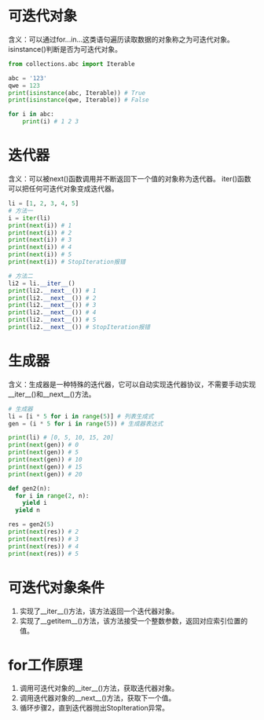 # 可迭代对象
含义：可以通过for...in...这类语句遍历读取数据的对象称之为可迭代对象。
isinstance()判断是否为可迭代对象。

```python
from collections.abc import Iterable

abc = '123'
qwe = 123
print(isinstance(abc, Iterable)) # True
print(isinstance(qwe, Iterable)) # False

for i in abc:
    print(i) # 1 2 3
```

# 迭代器
含义：可以被next()函数调用并不断返回下一个值的对象称为迭代器。
iter()函数可以把任何可迭代对象变成迭代器。

```python
li = [1, 2, 3, 4, 5]
# 方法一
i = iter(li)
print(next(i)) # 1
print(next(i)) # 2
print(next(i)) # 3
print(next(i)) # 4
print(next(i)) # 5
print(next(i)) # StopIteration报错

# 方法二
li2 = li.__iter__()
print(li2.__next__()) # 1
print(li2.__next__()) # 2
print(li2.__next__()) # 3
print(li2.__next__()) # 4
print(li2.__next__()) # 5
print(li2.__next__()) # StopIteration报错
```

# 生成器
含义：生成器是一种特殊的迭代器，它可以自动实现迭代器协议，不需要手动实现__iter__()和__next__()方法。

```python
# 生成器
li = [i * 5 for i in range(5)] # 列表生成式
gen = (i * 5 for i in range(5)) # 生成器表达式

print(li) # [0, 5, 10, 15, 20]
print(next(gen)) # 0
print(next(gen)) # 5
print(next(gen)) # 10
print(next(gen)) # 15
print(next(gen)) # 20

def gen2(n):
  for i in range(2, n):
    yield i
  yield n

res = gen2(5)
print(next(res)) # 2
print(next(res)) # 3
print(next(res)) # 4
print(next(res)) # 5
```

# 可迭代对象条件
1. 实现了__iter__()方法，该方法返回一个迭代器对象。
2. 实现了__getitem__()方法，该方法接受一个整数参数，返回对应索引位置的值。

# for工作原理
1. 调用可迭代对象的__iter__()方法，获取迭代器对象。
2. 调用迭代器对象的__next__()方法，获取下一个值。
3. 循环步骤2，直到迭代器抛出StopIteration异常。
